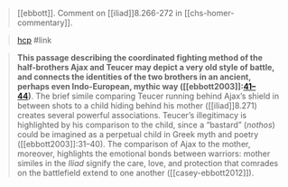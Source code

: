 > [[ebbott]]. Comment on [[iliad]]8.266-272 in [[chs-homer-commentary]].

> [hcp](https://nrs.chs.harvard.edu/v2/urn:cts:CHS:Commentaries.AHCIP:Iliad.8.266-8.272.eZY59wn.0)
> #link 
 
 > **This passage describing the coordinated fighting method of the half-brothers Ajax and Teucer may depict a very old style of battle, and connects the identities of the two brothers in an ancient, perhaps even Indo-European, mythic way ([[ebbott2003]]:[41–44](https://chs.harvard.edu/chapter/2-teucer-the-bastard-archer/))**. The brief simile comparing Teucer running behind Ajax’s shield in between shots to a child hiding behind his mother ([[iliad]]8.271) creates several powerful associations. Teucer’s illegitimacy is highlighted by his comparison to the child, since a “bastard” (*nothos*) could be imagined as a perpetual child in Greek myth and poetry ([[ebbott2003]]:31–40). The comparison of Ajax to the mother, moreover, highlights the emotional bonds between warriors: mother similes in the *Iliad*  signify the care, love, and protection that comrades on the battlefield extend to one another ([[casey-ebbott2012]]).

